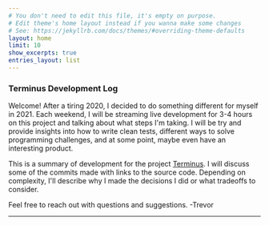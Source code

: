 ```yaml
---
# You don't need to edit this file, it's empty on purpose.
# Edit theme's home layout instead if you wanna make some changes
# See: https://jekyllrb.com/docs/themes/#overriding-theme-defaults
layout: home
limit: 10
show_excerpts: true
entries_layout: list
---
```


### Terminus Development Log
Welcome! After a tiring 2020, I decided to do something different for myself in 2021. 
Each weekend, I will be streaming live development for 3-4 hours on this project and talking about what steps I'm taking. I will be try and provide insights into how to write clean tests, different ways to solve programming challenges, and at some point, maybe even have an interesting product.

This is a summary of development for the project [Terminus](https://github.com/tredfern/terminus). I will discuss some of the commits made with links to the source code. Depending on complexity, I'll describe why I made the decisions I did or what tradeoffs to consider. 

Feel free to reach out with questions and suggestions.
-Trevor

---